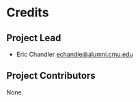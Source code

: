 Credits
=======

Project Lead
----------------

* Eric Chandler <echandle@alumni.cmu.edu>

Project Contributors
------------

None.
